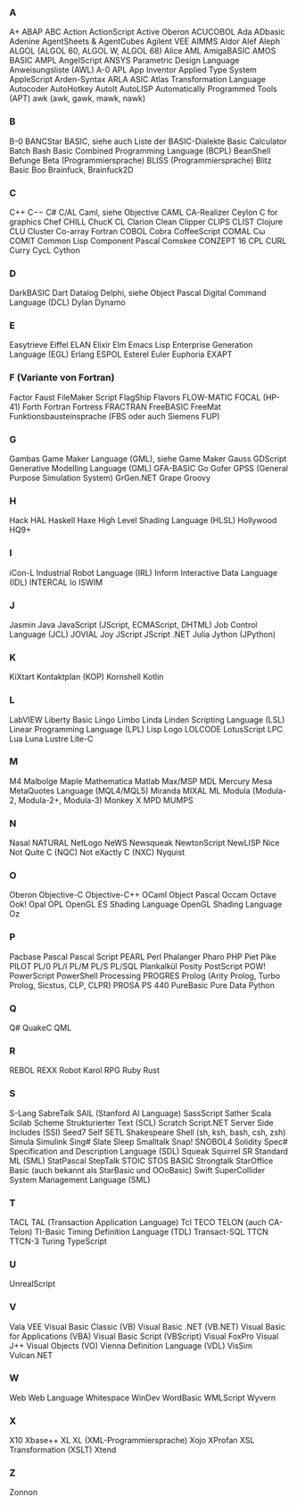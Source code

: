 
### A

A+
ABAP
ABC
Action
ActionScript
Active Oberon
ACUCOBOL
Ada
ADbasic
Adenine
AgentSheets & AgentCubes
Agilent VEE
AIMMS
Aldor
Alef
Aleph
ALGOL (ALGOL 60, ALGOL W, ALGOL 68)
Alice
AML
AmigaBASIC
AMOS BASIC
AMPL
AngelScript
ANSYS Parametric Design Language
Anweisungsliste (AWL)
A-0
APL
App Inventor
Applied Type System
AppleScript
Arden-Syntax
ARLA
ASIC
Atlas Transformation Language
Autocoder
AutoHotkey
AutoIt
AutoLISP
Automatically Programmed Tools (APT)
awk (awk, gawk, mawk, nawk)


### B

B-0
BANCStar
BASIC, siehe auch Liste der BASIC-Dialekte
Basic Calculator
Batch
Bash
Basic Combined Programming Language (BCPL)
BeanShell
Befunge
Beta (Programmiersprache)
BLISS (Programmiersprache)
Blitz Basic
Boo
Brainfuck, Brainfuck2D

### C

C++
C−−
C#
C/AL
Caml, siehe Objective CAML
CA-Realizer
Ceylon
C for graphics
Chef
CHILL
ChucK
CL
Clarion
Clean
Clipper
CLIPS
CLIST
Clojure
CLU
Cluster
Co-array Fortran
COBOL
Cobra
CoffeeScript
COMAL
Cω
COMIT
Common Lisp
Component Pascal
Comskee
CONZEPT 16
CPL
CURL
Curry
CycL
Cython

### D

DarkBASIC
Dart
Datalog
Delphi, siehe Object Pascal
Digital Command Language (DCL)
Dylan
Dynamo

### E

Easytrieve
Eiffel
ELAN
Elixir
Elm
Emacs Lisp
Enterprise Generation Language (EGL)
Erlang
ESPOL
Esterel
Euler
Euphoria
EXAPT

### F (Variante von Fortran)

Factor
Faust
FileMaker Script
FlagShip
Flavors
FLOW-MATIC
FOCAL (HP-41)
Forth
Fortran
Fortress
FRACTRAN
FreeBASIC
FreeMat
Funktionsbausteinsprache (FBS oder auch Siemens FUP)

### G

Gambas
Game Maker Language (GML), siehe Game Maker
Gauss
GDScript
Generative Modelling Language (GML)
GFA-BASIC
Go
Gofer
GPSS (General Purpose Simulation System)
GrGen.NET
Grape
Groovy

### H

Hack
HAL
Haskell
Haxe
High Level Shading Language (HLSL)
Hollywood
HQ9+

### I

iCon-L
Industrial Robot Language (IRL)
Inform
Interactive Data Language (IDL)
INTERCAL
Io
ISWIM

### J

Jasmin
Java
JavaScript (JScript, ECMAScript, DHTML)
Job Control Language (JCL)
JOVIAL
Joy
JScript
JScript .NET
Julia
Jython (JPython)

### K

KiXtart
Kontaktplan (KOP)
Kornshell
Kotlin

### L

LabVIEW
Liberty Basic
Lingo
Limbo
Linda
Linden Scripting Language (LSL)
Linear Programming Language (LPL)
Lisp
Logo
LOLCODE
LotusScript
LPC
Lua
Luna
Lustre
Lite-C


### M

M4
Malbolge
Maple
Mathematica
Matlab
Max/MSP
MDL
Mercury
Mesa
MetaQuotes Language (MQL4/MQL5)
Miranda
MIXAL
ML
Modula (Modula-2, Modula-2+, Modula-3)
Monkey X
MPD
MUMPS

### N

Nasal
NATURAL
NetLogo
NeWS
Newsqueak
NewtonScript
NewLISP
Nice
Not Quite C (NQC)
Not eXactly C (NXC)
Nyquist

### O

Oberon
Objective-C
Objective-C++
OCaml
Object Pascal
Occam
Octave
Ook!
Opal
OPL
OpenGL ES Shading Language
OpenGL Shading Language
Oz

### P

Pacbase
Pascal
Pascal Script
PEARL
Perl
Phalanger
Pharo
PHP
Piet
Pike
PILOT
PL/0
PL/I
PL/M
PL/S
PL/SQL
Plankalkül
Posity
PostScript
POW!
PowerScript
PowerShell
Processing
PROGRES
Prolog (Arity Prolog, Turbo Prolog, Sicstus, CLP, CLPR)
PROSA
PS 440
PureBasic
Pure Data
Python

### Q

Q#
QuakeC
QML


### R

REBOL
REXX
Robot Karol
RPG
Ruby
Rust

### S

S-Lang
SabreTalk
SAIL (Stanford AI Language)
SassScript
Sather
Scala
Scilab
Scheme
Strukturierter Text (SCL)
Scratch
Script.NET
Server Side Includes (SSI)
Seed7
Self
SETL
Shakespeare
Shell (sh, ksh, bash, csh, zsh)
Simula
Simulink
Sing#
Slate
Sleep
Smalltalk
Snap!
SNOBOL4
Solidity
Spec#
Specification and Description Language (SDL)
Squeak
Squirrel
SR
Standard ML (SML)
StatPascal
StepTalk
STOIC
STOS BASIC
Strongtalk
StarOffice Basic (auch bekannt als StarBasic und OOoBasic)
Swift
SuperCollider
System Management Language (SML)

### T

TACL
TAL (Transaction Application Language)
Tcl
TECO
TELON (auch CA-Telon)
TI-Basic
Timing Definition Language (TDL)
Transact-SQL
TTCN
TTCN-3
Turing
TypeScript

### U

UnrealScript

### V

Vala
VEE
Visual Basic Classic (VB)
Visual Basic .NET (VB.NET)
Visual Basic for Applications (VBA)
Visual Basic Script (VBScript)
Visual FoxPro
Visual J++
Visual Objects (VO)
Vienna Definition Language (VDL)
VisSim
Vulcan.NET

### W

Web
Web Language
Whitespace
WinDev
WordBasic
WMLScript
Wyvern

### X

X10
Xbase++
XL
XL (XML-Programmiersprache)
Xojo
XProfan
XSL Transformation (XSLT)
Xtend

### Z

Zonnon
